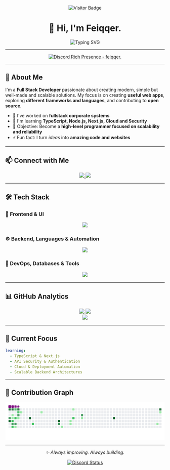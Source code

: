 <div align="center">
  
![Visitor Badge](https://visitor-badge.laobi.icu/badge?page_id=fakersl.fakersl)
  
# 👋 Hi, I'm Feiqqer.
  
<img src="https://readme-typing-svg.herokuapp.com/?font=Fira+Code&size=32&pause=1000&center=true&vCenter=true&width=600&lines=Full+Stack+Developer;Web+Enthusiast;Open+Source+Contributor;Always+Learning+%F0%9F%9A%80" alt="Typing SVG" />
  
</div>

---

<p align="center">
  <a href="https://discord.com/users/964439680160522250">
    <img src="https://lanyard.cnrad.dev/api/964439680160522250?theme=dark&bg=7289da&borderRadius=20px&animated=true&showDisplayName=true" alt="Discord Rich Presence - feiqqer." />
  </a>
</p>

---

## 🚀 About Me

I'm a **Full Stack Developer** passionate about creating modern, simple but well-made and scalable solutions. My focus is on creating **useful web apps**, exploring **different frameworks and languages**, and contributing to **open source**.

- 🔭 I've worked on **fullstack corporate systems**
- 🌱 I'm learning **TypeScript, Node.js, Next.js, Cloud and Security**
- 🎯 Objective: Become a **high-level programmer focused on scalability and reliability**
- ⚡ Fun fact: I turn _ideas_ into **amazing code and websites**

---

## 📫 Connect with Me

<p align="center">
  <a href="https://discord.com/users/964439680160522250">
    <img src="https://img.shields.io/badge/Discord-feiqqer.-5865F2?style=for-the-badge&logo=discord&logoColor=white" />
  </a>
  <a href="mailto:zgustovo13365@gmail.com">
    <img src="https://img.shields.io/badge/Email-Contact_Me-D14836?style=for-the-badge&logo=gmail&logoColor=white" />
  </a>
</p>

---

## 🛠 Tech Stack

### 🎨 Frontend & UI
<p align="center">
  <img src="https://skillicons.dev/icons?i=html,css,js,ts,react,nextjs,angular,bootstrap,tailwind,shadcn,radix" />
</p>

### ⚙️ Backend, Languages & Automation
<p align="center">
  <img src="https://skillicons.dev/icons?i=nodejs,express,php,laravel,java,cs,cpp,c,python,discordjs,bots,robloxstudio" />
</p>

### 🧰 DevOps, Databases & Tools
<p align="center">
  <img src="https://skillicons.dev/icons?i=postgres,mysql,sqlite,linux,ubuntu,vercel,git,github,vscode,figma,ps,ae,discord" />
</p>

---

## 📊 GitHub Analytics

<p align="center">
  <img width="390" src="https://github-readme-streak-stats.herokuapp.com/?user=fakersl&theme=dark&hide_border=true" />
  <img width="390" src="https://github-readme-stats.vercel.app/api?username=fakersl&show_icons=true&theme=dark&hide_border=true&rank_icon=github" />
  <br/>
  <img width="325" src="https://github-readme-stats.vercel.app/api/top-langs/?username=fakersl&layout=compact&theme=dark&hide_border=true" />
</p>

---

## 🧠 Current Focus

```yaml
learning:
  - TypeScript & Next.js
  - API Security & Authentication
  - Cloud & Deployment Automation
  - Scalable Backend Architectures
```

---

## 🐍 Contribution Graph

<div align="center">
  <img src="https://raw.githubusercontent.com/fakersl/fakersl/output/github-contribution-grid-snake.gif" alt="Snake GIF" />
</div>

---

<p align="center"><i>✨ Always improving. Always building.</i></p>

<p align="center">
  <a href="https://discord.com/users/964439680160522250">
    <img src="https://lanyard.cnrad.dev/api/964439680160522250?theme=dark&borderRadius=10px" alt="Discord Status"/>
  </a>
</p>
